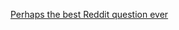 ---
layout: post
wordpress_id: 1084
wordpress_url: http://noesbueno.com/archives/1084
date: '2011-04-05 11:01:00 -0500'
date_gmt: '2011-04-05 16:01:00 -0500'
body: |
  <p><a href="http://kottke.org/11/04/perhaps-the-best-reddit-question-ever">Perhaps the best Reddit question ever</a></p>
---